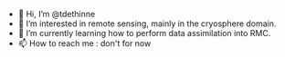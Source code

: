 - 👋 Hi, I’m @tdethinne
- 👀 I’m interested in remote sensing, mainly in the cryosphere domain.
- 🌱 I’m currently learning how to perform data assimilation into RMC.
- 📫 How to reach me : don't for now 

<!---
tdethinne/tdethinne is a ✨ special ✨ repository because its `README.md` (this file) appears on your GitHub profile.
You can click the Preview link to take a look at your changes.
--->
